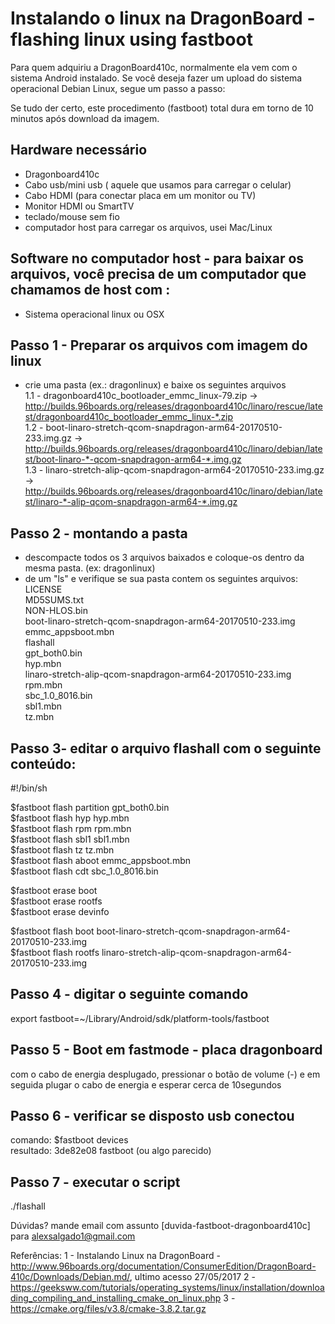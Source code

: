 # Instalando o linux na DragonBoard - flashing linux using fastboot
Para quem adquiriu a DragonBoard410c, normalmente ela vem com o sistema Android instalado. Se você deseja fazer um upload do sistema operacional Debian Linux, segue um passo a passo:

Se tudo der certo, este procedimento (fastboot) total dura em torno de 10 minutos após download da imagem.

## Hardware necessário
- Dragonboard410c
- Cabo usb/mini usb ( aquele que usamos para carregar o celular)
- Cabo HDMI (para conectar placa em um monitor ou TV)
- Monitor HDMI ou SmartTV
- teclado/mouse sem fio
- computador host para carregar os arquivos, usei Mac/Linux

## Software no computador host - para baixar os arquivos, você precisa de um computador que chamamos de host com :
- Sistema operacional linux ou OSX 

## Passo 1 - Preparar os arquivos com imagem do linux
- crie uma pasta (ex.: dragonlinux) e baixe os seguintes arquivos  
1.1 - dragonboard410c_bootloader_emmc_linux-79.zip -> http://builds.96boards.org/releases/dragonboard410c/linaro/rescue/latest/dragonboard410c_bootloader_emmc_linux-*.zip  
1.2 - boot-linaro-stretch-qcom-snapdragon-arm64-20170510-233.img.gz -> http://builds.96boards.org/releases/dragonboard410c/linaro/debian/latest/boot-linaro-*-qcom-snapdragon-arm64-*.img.gz  
1.3 - linaro-stretch-alip-qcom-snapdragon-arm64-20170510-233.img.gz -> http://builds.96boards.org/releases/dragonboard410c/linaro/debian/latest/linaro-*-alip-qcom-snapdragon-arm64-*.img.gz  


## Passo 2 - montando a pasta
- descompacte todos os 3 arquivos baixados e coloque-os dentro da mesma pasta. (ex: dragonlinux)
- de um "ls" e verifique se sua pasta contem os seguintes arquivos: 
LICENSE  
MD5SUMS.txt  
NON-HLOS.bin  
boot-linaro-stretch-qcom-snapdragon-arm64-20170510-233.img  
emmc_appsboot.mbn  
flashall  
gpt_both0.bin  
hyp.mbn  
linaro-stretch-alip-qcom-snapdragon-arm64-20170510-233.img  
rpm.mbn  
sbc_1.0_8016.bin  
sbl1.mbn  
tz.mbn  

## Passo 3- editar o arquivo flashall com o seguinte conteúdo:
#!/bin/sh

$fastboot flash partition gpt_both0.bin  
$fastboot flash hyp hyp.mbn  
$fastboot flash rpm rpm.mbn  
$fastboot flash sbl1 sbl1.mbn  
$fastboot flash tz tz.mbn  
$fastboot flash aboot emmc_appsboot.mbn  
$fastboot flash cdt sbc_1.0_8016.bin  

$fastboot erase boot  
$fastboot erase rootfs  
$fastboot erase devinfo  

$fastboot flash boot boot-linaro-stretch-qcom-snapdragon-arm64-20170510-233.img  
$fastboot flash rootfs linaro-stretch-alip-qcom-snapdragon-arm64-20170510-233.img  


## Passo 4 - digitar o seguinte comando
export fastboot=~/Library/Android/sdk/platform-tools/fastboot 

## Passo 5 - Boot em fastmode - placa dragonboard
com o cabo de energia desplugado, pressionar o botão de volume (-) e em seguida plugar o cabo de energia e esperar cerca de 10segundos

## Passo 6 - verificar se disposto usb conectou
comando: $fastboot devices  
resultado: 3de82e08	fastboot  (ou algo parecido)

## Passo 7 - executar o script
./flashall 


Dúvidas?
mande email com assunto [duvida-fastboot-dragonboard410c] para alexsalgado1@gmail.com

Referências:
1 - Instalando Linux na DragonBoard - http://www.96boards.org/documentation/ConsumerEdition/DragonBoard-410c/Downloads/Debian.md/, ultimo acesso 27/05/2017
2 - https://geeksww.com/tutorials/operating_systems/linux/installation/downloading_compiling_and_installing_cmake_on_linux.php
3 - https://cmake.org/files/v3.8/cmake-3.8.2.tar.gz

